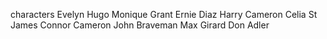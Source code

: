 characters
Evelyn Hugo
Monique Grant
Ernie Diaz
Harry Cameron
Celia St James
Connor Cameron
John Braveman
Max Girard
Don Adler